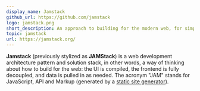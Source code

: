 ```yaml
---
display_name: Jamstack
github_url: https://github.com/jamstack
logo: jamstack.png
short_description: An approach to building for the modern web, for simpler cache management and workflows.
topic: jamstack
url: https://jamstack.org/
---
```

**Jamstack** (previously stylized as **JAMStack**) is a web development architecture pattern and solution stack, in other words, a way of thinking about how to build for the web: the UI is compiled, the frontend is fully decoupled, and data is pulled in as needed. The acronym "JAM" stands for JavaScript, API and Markup (generated by a [static site generator](/topics/ssg)).
